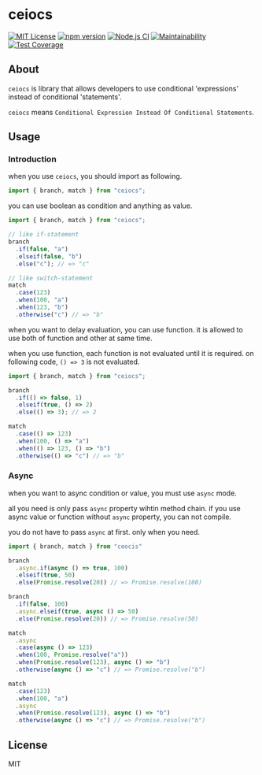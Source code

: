 # ceiocs
[![MIT License](https://img.shields.io/badge/license-MIT-blue.svg?style=flat)](LICENSE)
[![npm version](https://badge.fury.io/js/ceiocs.svg)](https://badge.fury.io/js/ceiocs)
[![Node.js CI](https://github.com/tooppoo/ceiocs/actions/workflows/node.js.yml/badge.svg)](https://github.com/tooppoo/ceiocs/actions/workflows/node.js.yml)
[![Maintainability](https://api.codeclimate.com/v1/badges/cb4fb9bb0d149ac2d1c6/maintainability)](https://codeclimate.com/github/tooppoo/ceiocs/maintainability)
[![Test Coverage](https://api.codeclimate.com/v1/badges/cb4fb9bb0d149ac2d1c6/test_coverage)](https://codeclimate.com/github/tooppoo/ceiocs/test_coverage)

## About
`ceiocs` is library that allows developers to use conditional 'expressions' instead of conditional 'statements'.

`ceiocs` means `Conditional Expression Instead Of Conditional Statements`.

## Usage
### Introduction
when you use `ceiocs`, you should import as following.
```typescript
import { branch, match } from "ceiocs";
```

you can use boolean as condition and anything as value.
```typescript
import { branch, match } from "ceiocs";

// like if-statement
branch
  .if(false, "a")
  .elseif(false, "b")
  .else("c"); // => "c"

// like switch-statement
match
  .case(123)
  .when(100, "a")
  .when(123, "b")
  .otherwise("c") // => "b"
```

when you want to delay evaluation, you can use function. it is allowed to use both of function and other at same time.

when you use function, each function is not evaluated until it is required.
on following code, `() => 3` is not evaluated.
```typescript
import { branch, match } from "ceiocs";

branch
  .if(() => false, 1)
  .elseif(true, () => 2)
  .else(() => 3); // => 2

match
  .case(() => 123)
  .when(100, () => "a")
  .when(() => 123, () => "b")
  .otherwise(() => "c") // => "b"
```

### Async
when you want to async condition or value, you must use `async` mode.

all you need is only pass `async` property wihtin method chain. if you use async value or function without `async` property, you can not compile.

you do not have to pass `async` at first. only when you need.

```typescript
import { branch, match } from "ceocis"

branch
  .async.if(async () => true, 100)
  .elseif(true, 50)
  .else(Promise.resolve(20)) // => Promise.resolve(100)

branch
  .if(false, 100)
  .async.elseif(true, async () => 50)
  .else(Promise.resolve(20)) // => Promise.resolve(50)

match
  .async
  .case(async () => 123)
  .when(100, Promise.resolve("a"))
  .when(Promise.resolve(123), async () => "b")
  .otherwise(async () => "c") // => Promise.resolve("b")

match
  .case(123)
  .when(100, "a")
  .async
  .when(Promise.resolve(123), async () => "b")
  .otherwise(async () => "c") // => Promise.resolve("b")
```

## License
MIT
